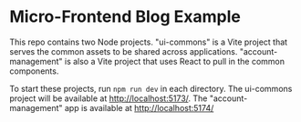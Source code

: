 # Micro-Frontend Blog Example

This repo contains two Node projects.
"ui-commons" is a Vite project that serves the common assets to be shared across applications.
"account-management" is also a Vite project that uses React to pull in the common components.

To start these projects, run `npm run dev` in each directory.
The ui-commons project will be available at [http://localhost:5173/](http://localhost:5173/).
The "account-management" app is available at [http://localhost:5174/](http://localhost:5174/)